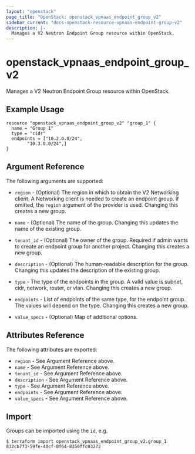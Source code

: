 ```yaml
---
layout: "openstack"
page_title: "OpenStack: openstack_vpnaas_endpoint_group_v2"
sidebar_current: "docs-openstack-resource-vpnaas-endpoint-group-v2"
description: |-
  Manages a V2 Neutron Endpoint Group resource within OpenStack.
---
```


# openstack\_vpnaas\_endpoint_group_v2

Manages a V2 Neutron Endpoint Group resource within OpenStack.

## Example Usage

```hcl
resource "openstack_vpnaas_endpoint_group_v2" "group_1" {
  name = "Group 1"
  type = "cidr"
  endpoints = ["10.2.0.0/24",
        "10.3.0.0/24",]
}
```

## Argument Reference

The following arguments are supported:

* `region` - (Optional) The region in which to obtain the V2 Networking client.
    A Networking client is needed to create an endpoint group. If omitted, the
    `region` argument of the provider is used. Changing this creates a new
    group.

* `name` - (Optional) The name of the group. Changing this updates the name of
    the existing group.

* `tenant_id` - (Optional) The owner of the group. Required if admin wants to
    create an endpoint group for another project. Changing this creates a new group.

* `description` - (Optional) The human-readable description for the group.
    Changing this updates the description of the existing group.

* `type` -  The type of the endpoints in the group. A valid value is subnet, cidr, network, router, or vlan.
    Changing this creates a new group.
    
* `endpoints` - List of endpoints of the same type, for the endpoint group. The values will depend on the type.
    Changing this creates a new group.
    
* `value_specs` - (Optional) Map of additional options.

## Attributes Reference

The following attributes are exported:

* `region` - See Argument Reference above.
* `name` - See Argument Reference above.
* `tenant_id` - See Argument Reference above.
* `description` - See Argument Reference above.
* `type` - See Argument Reference above.
* `endpoints` - See Argument Reference above.
* `value_specs` - See Argument Reference above.


## Import

Groups can be imported using the `id`, e.g.

```
$ terraform import openstack_vpnaas_endpoint_group_v2.group_1 832cb7f3-59fe-40cf-8f64-8350ffc03272
```

